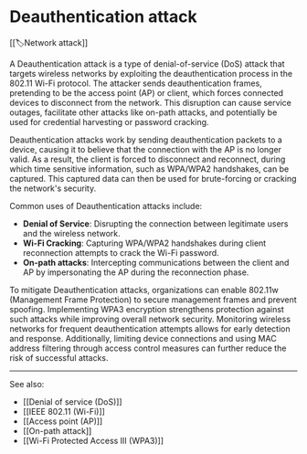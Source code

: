 
# Deauthentication attack

[[🏷️Network attack]]

A Deauthentication attack is a type of denial-of-service (DoS) attack that targets wireless networks by exploiting the deauthentication process in the 802.11 Wi-Fi protocol. The attacker sends deauthentication frames, pretending to be the access point (AP) or client, which forces connected devices to disconnect from the network. This disruption can cause service outages, facilitate other attacks like on-path attacks, and potentially be used for credential harvesting or password cracking.

Deauthentication attacks work by sending deauthentication packets to a device, causing it to believe that the connection with the AP is no longer valid. As a result, the client is forced to disconnect and reconnect, during which time sensitive information, such as WPA/WPA2 handshakes, can be captured. This captured data can then be used for brute-forcing or cracking the network's security.

Common uses of Deauthentication attacks include:

- **Denial of Service**: Disrupting the connection between legitimate users and the wireless network.
- **Wi-Fi Cracking**: Capturing WPA/WPA2 handshakes during client reconnection attempts to crack the Wi-Fi password.
- **On-path attacks**: Intercepting communications between the client and AP by impersonating the AP during the reconnection phase.

To mitigate Deauthentication attacks, organizations can enable 802.11w (Management Frame Protection) to secure management frames and prevent spoofing. Implementing WPA3 encryption strengthens protection against such attacks while improving overall network security. Monitoring wireless networks for frequent deauthentication attempts allows for early detection and response. Additionally, limiting device connections and using MAC address filtering through access control measures can further reduce the risk of successful attacks.

---

See also:

- [[Denial of service (DoS)]]
- [[IEEE 802.11 (Wi-Fi)]]
- [[Access point (AP)]]
- [[On-path attack]]
- [[Wi-Fi Protected Access III (WPA3)]]
